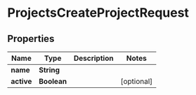 

# ProjectsCreateProjectRequest


## Properties

| Name | Type | Description | Notes |
|------------ | ------------- | ------------- | -------------|
|**name** | **String** |  |  |
|**active** | **Boolean** |  |  [optional] |



